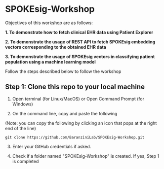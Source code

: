 # SPOKEsig-Workshop


Objectives of this workshop are as follows:


**1. To demonstrate how to fetch clinical EHR data using Patient Explorer**


**2. To demonstrate the usage of REST API to fetch SPOKEsig embedding vectors corresponding to the obtained EHR data** 


**3. To demonstrate the usage of SPOKEsig vectors in classifying patient population using a machine learning model**


Follow the steps described below to follow the workshop


## Step 1: Clone this repo to your local machine


1. Open terminal (for Linux/MacOS) or Open Command Prompt (for Windows)


2. On the command line, copy and paste the following 


(Note: you can copy the following by clicking an icon that pops at the right end of the line)


```
git clone https://github.com/BaranziniLab/SPOKEsig-Workshop.git 
```


3. Enter your GitHub credentials if asked.


4. Check if a folder named "SPOKEsig-Workshop" is created. If yes, Step 1 is completed
